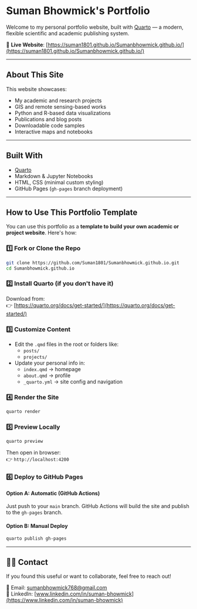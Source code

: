 # Suman Bhowmick's Portfolio

Welcome to my personal portfolio website, built with [Quarto](https://quarto.org/) — a modern, flexible scientific and academic publishing system.

🔗 **Live Website**: [https://suman1801.github.io/Sumanbhowmick.github.io/](https://suman1801.github.io/Sumanbhowmick.github.io/)

---

##  About This Site

This website showcases:

- My academic and research projects  
- GIS and remote sensing-based works  
- Python and R-based data visualizations  
- Publications and blog posts  
- Downloadable code samples  
- Interactive maps and notebooks  

---

##  Built With

- [Quarto](https://quarto.org/)
- Markdown & Jupyter Notebooks
- HTML, CSS (minimal custom styling)
- GitHub Pages (`gh-pages` branch deployment)

---

##  How to Use This Portfolio Template

You can use this portfolio as a **template to build your own academic or project website**. Here's how:

### 1️⃣ Fork or Clone the Repo

```bash
git clone https://github.com/Suman1801/Sumanbhowmick.github.io.git
cd Sumanbhowmick.github.io
```

### 2️⃣ Install Quarto (if you don't have it)

Download from:  
👉 [https://quarto.org/docs/get-started/](https://quarto.org/docs/get-started/)

### 3️⃣ Customize Content

- Edit the `.qmd` files in the root or folders like:
  - `posts/`
  - `projects/`
- Update your personal info in:
  - `index.qmd` → homepage  
  - `about.qmd` → profile  
  - `_quarto.yml` → site config and navigation  

### 4️⃣ Render the Site

```bash
quarto render
```

### 5️⃣ Preview Locally

```bash
quarto preview
```

Then open in browser:  
👉 `http://localhost:4200`

### 6️⃣ Deploy to GitHub Pages

#### Option A: Automatic (GitHub Actions)

Just push to your `main` branch. GitHub Actions will build the site and publish to the `gh-pages` branch.

#### Option B: Manual Deploy

```bash
quarto publish gh-pages
```

---

## 🙋‍♂️ Contact

If you found this useful or want to collaborate, feel free to reach out!

📧 Email: [sumanbhowmick768@gmail.com](mailto:sumanbhowmick768@gmail.com)  
🔗 LinkedIn: [www.linkedin.com/in/suman-bhowmick](https://www.linkedin.com/in/suman-bhowmick)